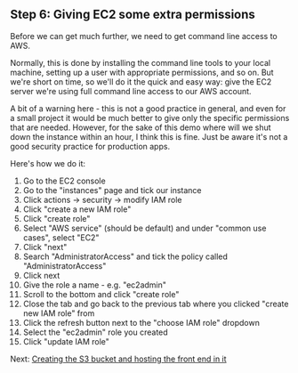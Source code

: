 ## Step 6: Giving EC2 some extra permissions

Before we can get much further, we need to get command line access to AWS.

Normally, this is done by installing the command line tools to your local machine, setting up a user with appropriate permissions, and so on. But we're short on time, so we'll do it the quick and easy way: give the EC2 server we're using full command line access to our AWS account.

A bit of a warning here - this is not a good practice in general, and even for a small project it would be much better to give only the specific permissions that are needed. However, for the sake of this demo where will we shut down the instance within an hour, I think this is fine. Just be aware it's not a good security practice for production apps.

Here's how we do it:

1. Go to the EC2 console
2. Go to the "instances" page and tick our instance
3. Click actions -> security -> modify IAM role
4. Click "create a new IAM role"
5. Click "create role"
6. Select "AWS service" (should be default) and under "common use cases", select "EC2"
7. Click "next"
8. Search "AdministratorAccess" and tick the policy called "AdministratorAccess"
9. Click next
10. Give the role a name - e.g. "ec2admin"
11. Scroll to the bottom and click "create role"
12. Close the tab and go back to the previous tab where you clicked "create new IAM role" from
13. Click the refresh button next to the "choose IAM role" dropdown
14. Select the "ec2admin" role you created
15. Click "update IAM role"

Next: [Creating the S3 bucket and hosting the front end in it](./Step7.md)

